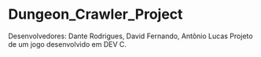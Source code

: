 # Dungeon_Crawler_Project
Desenvolvedores: Dante Rodrigues, David Fernando, Antônio Lucas
Projeto de um jogo desenvolvido em DEV C.
